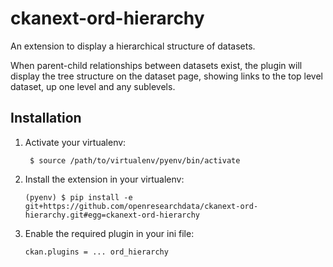 ckanext-ord-hierarchy
=====================

An extension to display a hierarchical structure of datasets.

When parent-child relationships between datasets exist, the plugin will display the tree structure on the dataset page, showing links to the top level dataset, up one level and any sublevels.

## Installation


1. Activate your virtualenv:

        $ source /path/to/virtualenv/pyenv/bin/activate
        
1.  Install the extension in your virtualenv:

        (pyenv) $ pip install -e git+https://github.com/openresearchdata/ckanext-ord-hierarchy.git#egg=ckanext-ord-hierarchy

1.  Enable the required plugin in your ini file:

        ckan.plugins = ... ord_hierarchy
